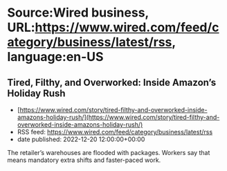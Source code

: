 # Source:Wired business, URL:https://www.wired.com/feed/category/business/latest/rss, language:en-US

## Tired, Filthy, and Overworked: Inside Amazon’s Holiday Rush
 - [https://www.wired.com/story/tired-filthy-and-overworked-inside-amazons-holiday-rush/](https://www.wired.com/story/tired-filthy-and-overworked-inside-amazons-holiday-rush/)
 - RSS feed: https://www.wired.com/feed/category/business/latest/rss
 - date published: 2022-12-20 12:00:00+00:00

The retailer’s warehouses are flooded with packages. Workers say that means mandatory extra shifts and faster-paced work.

